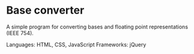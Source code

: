 Base converter
==============

A simple program for converting bases and floating point representations (IEEE 754).

Languages: HTML, CSS, JavaScript
Frameworks: jQuery
